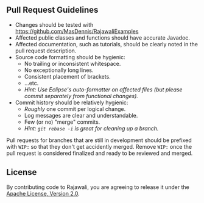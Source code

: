 Pull Request Guidelines
-----------------------

* Changes should be tested with https://github.com/MasDennis/RajawaliExamples
* Affected public classes and functions should have accurate Javadoc.
* Affected documentation, such as tutorials, should be clearly noted in the pull request description.
* Source code formatting should be hygienic:
  * No trailing or inconsistent whitespace.
  * No exceptionally long lines.
  * Consistent placement of brackets.
  * ...etc.
  * _Hint: Use Eclipse's auto-formatter on affected files (but please commit separately from functional changes)._
* Commit history should be relatively hygienic:
  * _Roughly_ one commit per logical change.
  * Log messages are clear and understandable.
  * Few (or no) "merge" commits.
  * _Hint: `git rebase -i` is great for cleaning up a branch._

Pull requests for branches that are still in development should be prefixed with `WIP:` so that they don't get accidently merged. Remove `WIP:` once the pull request is considered finalized and ready to be reviewed and merged.

License
-------

By contributing code to Rajawali, you are agreeing to release it under the [Apache License, Version 2.0](http://opensource.org/licenses/Apache-2.0).
